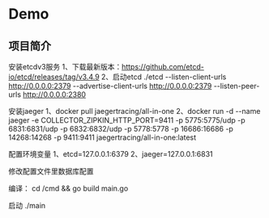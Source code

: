 # Demo

## 项目简介

安装etcdv3服务
1、下载最新版本：https://github.com/etcd-io/etcd/releases/tag/v3.4.9
2、启动etcd ./etcd --listen-client-urls http://0.0.0.0:2379 --advertise-client-urls http://0.0.0.0:2379 --listen-peer-urls http://0.0.0.0:2380

安装jaeger
1、docker pull jaegertracing/all-in-one
2、docker run -d --name jaeger -e COLLECTOR_ZIPKIN_HTTP_PORT=9411 -p 5775:5775/udp -p 6831:6831/udp -p 6832:6832/udp -p 5778:5778 -p 16686:16686 -p 14268:14268 -p 9411:9411 jaegertracing/all-in-one:latest

配置环境变量
1、etcd=127.0.0.1:6379
2、jaeger=127.0.0.1:6831


修改配置文件里数据库配置

编译：
cd /cmd && go build main.go

启动 ./main
